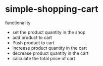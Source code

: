 # simple-shopping-cart
functionality
* set the product quantity in the shop
* add product to cart
* Push product to cart
* increase product quantity in the cart
* decrease product quantity in the cart
* calculate the total price of cart





